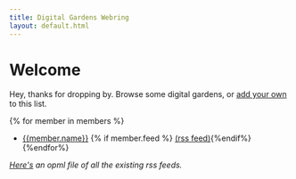 ```yaml
---
title: Digital Gardens Webring
layout: default.html
---
```


# Welcome
Hey, thanks for dropping by. Browse some digital gardens, or [add your own](https://github.com/binyamin/dg-webring/issues/new) to this list.

{% for member in members %}
- [{{member.name}}]({{member.url}}) {% if member.feed %} [(rss feed)]({{member.feed}}){%endif%}
{%endfor%}

_[Here's](/feed.xml) an opml file of all the existing rss feeds._

